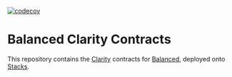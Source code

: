 [![codecov](https://codecov.io/github/CyrusVorwald/balanced-clarity-contracts/graph/badge.svg?token=4R2JK57G9E)](https://codecov.io/github/CyrusVorwald/balanced-clarity-contracts)

# Balanced Clarity Contracts

This repository contains the [Clarity](https://book.clarity-lang.org/ch00-00-introduction.html) contracts for [Balanced](https://balanced.network/), deployed onto [Stacks](https://www.stacks.co/).